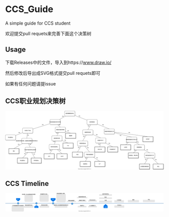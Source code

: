 # CCS_Guide

A simple guide for CCS student

欢迎提交pull requets来完善下面这个决策树


## Usage
下载Releases中的文件，导入到https://www.draw.io/

然后修改后导出成SVG格式提交pull requets即可


如果有任何问题请提issue


## CCS职业规划决策树

![ccs.drawio](./ccs.drawio.svg)





## CCS Timeline

![ccs_timeline.drawio](./ccs_timeline.drawio.svg)






